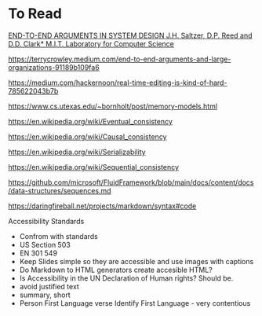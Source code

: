 # To Read

[END-TO-END ARGUMENTS IN SYSTEM DESIGN J.H. Saltzer, D.P. Reed and D.D. Clark* M.I.T. Laboratory for Computer Science](http://web.mit.edu/Saltzer/www/publications/endtoend/endtoend.pdf)

https://terrycrowley.medium.com/end-to-end-arguments-and-large-organizations-91189b109fa6

https://medium.com/hackernoon/real-time-editing-is-kind-of-hard-785622043b7b

https://www.cs.utexas.edu/~bornholt/post/memory-models.html

https://en.wikipedia.org/wiki/Eventual_consistency

https://en.wikipedia.org/wiki/Causal_consistency

https://en.wikipedia.org/wiki/Serializability

https://en.wikipedia.org/wiki/Sequential_consistency

https://github.com/microsoft/FluidFramework/blob/main/docs/content/docs/data-structures/sequences.md

https://daringfireball.net/projects/markdown/syntax#code

Accessibility Standards
- Confrom with standards
- US Section 503
- EN 301 549
- Keep Slides simple so they are accessible and use images with captions
- Do Markdown to HTML generators create accesible HTML?
- Is Accessibility in the UN Declaration of Human rights? Should be.
- avoid justified text
- summary, short
- Person First Language verse Identify First Language - very contentious